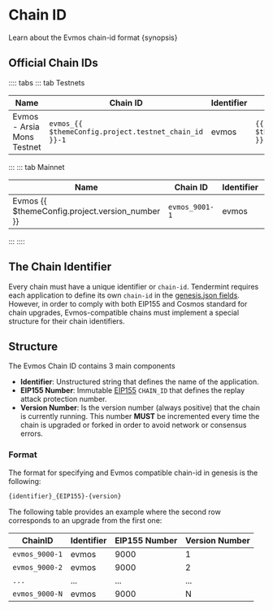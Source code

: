 <!--
order: 1
-->

# Chain ID

Learn about the Evmos chain-id format {synopsis}

## Official Chain IDs

:::: tabs
::: tab Testnets

| Name                       | Chain ID                                              | Identifier | EIP155 Number                                 | Version Number                                    |
|----------------------------|-------------------------------------------------------|------------|-----------------------------------------------|---------------------------------------------------|
| Evmos - Arsia Mons Testnet | `evmos_{{ $themeConfig.project.testnet_chain_id }}-1` | evmos      | `{{ $themeConfig.project.testnet_chain_id }}` | {{ $themeConfig.project.testnet_version_number }} |

:::
::: tab Mainnet

| Name                                            | Chain ID       | Identifier | EIP155 Number                         | Version Number                            |
|-------------------------------------------------|----------------|------------|---------------------------------------|-------------------------------------------|
| Evmos {{ $themeConfig.project.version_number }} | `evmos_9001-1` | evmos      | `{{ $themeConfig.project.chain_id }}` | {{ $themeConfig.project.version_number }} |
:::
::::

## The Chain Identifier

Every chain must have a unique identifier or `chain-id`. Tendermint requires each application to
define its own `chain-id` in the [genesis.json fields](https://docs.tendermint.com/master/spec/core/genesis.html#genesis-fields). However, in order to comply with both EIP155 and Cosmos standard for chain upgrades, Evmos-compatible chains must implement a special structure for their chain identifiers.

## Structure

The Evmos Chain ID contains 3 main components

- **Identifier**: Unstructured string that defines the name of the application.
- **EIP155 Number**: Immutable [EIP155](https://github.com/ethereum/EIPs/blob/master/EIPS/eip-155.md) `CHAIN_ID` that defines the replay attack protection number.
- **Version Number**: Is the version number (always positive) that the chain is currently running.
This number **MUST** be incremented every time the chain is upgraded or forked in order to avoid network or consensus errors.

### Format

The format for specifying and Evmos compatible chain-id in genesis is the following:

```bash
{identifier}_{EIP155}-{version}
```

The following table provides an example where the second row corresponds to an upgrade from the first one:

| ChainID        | Identifier | EIP155 Number | Version Number |
|----------------|------------|---------------|----------------|
| `evmos_9000-1` | evmos      | 9000          | 1              |
| `evmos_9000-2` | evmos      | 9000          | 2              |
| `...`          | ...        | ...           | ...            |
| `evmos_9000-N` | evmos      | 9000          | N              |

